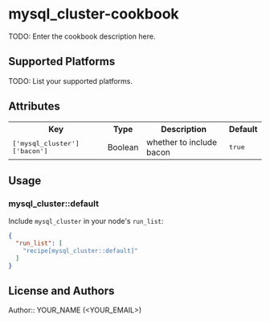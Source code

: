 # mysql_cluster-cookbook

TODO: Enter the cookbook description here.

## Supported Platforms

TODO: List your supported platforms.

## Attributes

<table>
  <tr>
    <th>Key</th>
    <th>Type</th>
    <th>Description</th>
    <th>Default</th>
  </tr>
  <tr>
    <td><tt>['mysql_cluster']['bacon']</tt></td>
    <td>Boolean</td>
    <td>whether to include bacon</td>
    <td><tt>true</tt></td>
  </tr>
</table>

## Usage

### mysql_cluster::default

Include `mysql_cluster` in your node's `run_list`:

```json
{
  "run_list": [
    "recipe[mysql_cluster::default]"
  ]
}
```

## License and Authors

Author:: YOUR_NAME (<YOUR_EMAIL>)
